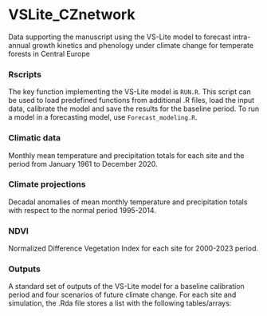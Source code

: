 # VSLite_CZnetwork
Data supporting the manuscript using the VS-Lite model to forecast intra-annual growth kinetics and phenology under climate change for temperate forests in Central Europe

### Rscripts 
The key function implementing the VS-Lite model is `RUN.R`. This script can be used to load predefined functions from additional .R files, load the input data, calibrate the model and save the results for the baseline period. To run a model in a forecasting model, use `Forecast_modeling.R`.

### Climatic data
Monthly mean temperature and precipitation totals for each site and the period from January 1961 to December 2020. 

### Climate projections
Decadal anomalies of mean monthly temperature and precipitation totals with respect to the normal period 1995-2014.

### NDVI
Normalized Difference Vegetation Index for each site for 2000-2023 period.

### Outputs
A standard set of outputs of the VS-Lite model for a baseline calibration period and four scenarios of future climate change. For each site and simulation, the .Rda file stores a list with the following tables/arrays:
